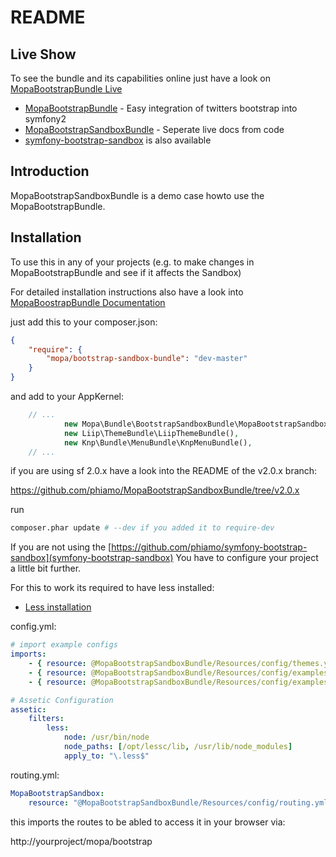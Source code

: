 # README

<h2>Live Show</h2>

To see the bundle and its capabilities online just have a look on
[MopaBootstrapBundle Live](http://bootstrap.mohrenweiserpartner.de/mopa/bootstrap)

*  [MopaBootstrapBundle](http://github.com/phiamo/MopaBootstrapBundle) - Easy integration of twitters bootstrap into symfony2
*  [MopaBootstrapSandboxBundle](http://github.com/phiamo/MopaBootstrapSandboxBundle) - Seperate live docs from code
*  [symfony-bootstrap-sandbox](https://github.com/phiamo/symfony-bootstrap-sandbox) is also available


<h2>Introduction</h2>

MopaBootstrapSandboxBundle is a demo case howto use the MopaBootstrapBundle.

<h2>Installation</h2>

To use this in any of your projects (e.g. to make changes in MopaBootstrapBundle and see if it affects the Sandbox)

For detailed installation instructions also have a look into [MopaBoostrapBundle Documentation](https://github.com/phiamo/MopaBootstrapBundle/blob/master/Resources/doc/index.md)

just add this to your composer.json: 

``` json
{
    "require": {
        "mopa/bootstrap-sandbox-bundle": "dev-master"
    }
}
```

and add to your AppKernel:

```php
    // ...
            new Mopa\Bundle\BootstrapSandboxBundle\MopaBootstrapSandboxBundle(),
        	new Liip\ThemeBundle\LiipThemeBundle(),
            new Knp\Bundle\MenuBundle\KnpMenuBundle(),
    // ...

```
if you are using sf 2.0.x have a look into the README of the v2.0.x branch: 

https://github.com/phiamo/MopaBootstrapSandboxBundle/tree/v2.0.x

run

``` bash
composer.phar update # --dev if you added it to require-dev
```

If you are not using the [https://github.com/phiamo/symfony-bootstrap-sandbox](symfony-bootstrap-sandbox)
You have to configure your project a little bit further.

For this to work its required to have less installed:

- [Less installation](https://github.com/phiamo/MopaBootstrapBundle/blob/master/Resources/doc/less-installation.md)

config.yml:

``` yaml
# import example configs
imports:
    - { resource: @MopaBootstrapSandboxBundle/Resources/config/themes.yml }
    - { resource: @MopaBootstrapSandboxBundle/Resources/config/examples/example_menu.yml }
    - { resource: @MopaBootstrapSandboxBundle/Resources/config/examples/example_navbar.yml }

# Assetic Configuration
assetic:
    filters:
        less:
            node: /usr/bin/node
            node_paths: [/opt/lessc/lib, /usr/lib/node_modules]
            apply_to: "\.less$"
```

routing.yml:

``` yaml
MopaBootstrapSandbox:
    resource: "@MopaBootstrapSandboxBundle/Resources/config/routing.yml"
```

this imports the routes to be abled to access it in your browser via:

http://yourproject/mopa/bootstrap
